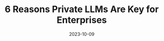 ---
title: "6 Reasons Private LLMs Are Key for Enterprises"
date: 2023-10-09
format: blog
ext_url: "https://thenewstack.io/6-reasons-private-llms-are-key-for-enterprises/"
---